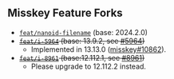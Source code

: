 ## Misskey Feature Forks

* [`feat/nanoid-filename`](https://github.com/outloudvi/misskey/tree/feat/nanoid-filename) (base: 2024.2.0)
* ~~[`feat/i-5964`](https://github.com/outloudvi/misskey/tree/feat/i-5964) (base: 13.9.2, see [#5964](https://github.com/misskey-dev/misskey/issues/5964))~~
  * Implemented in 13.13.0 ([misskey#10862](https://github.com/misskey-dev/misskey/pull/10862)).
* ~~[`feat/i-8961`](https://github.com/outloudvi/misskey/tree/feat/i-8961) (base:12.112.1, see [#8961](https://github.com/misskey-dev/misskey/issues/8961))~~
  * Please upgrade to 12.112.2 instead.
